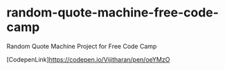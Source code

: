 # random-quote-machine-free-code-camp
Random Quote Machine Project for Free Code Camp

[CodepenLink]https://codepen.io/Vijitharan/pen/oeYMzO
